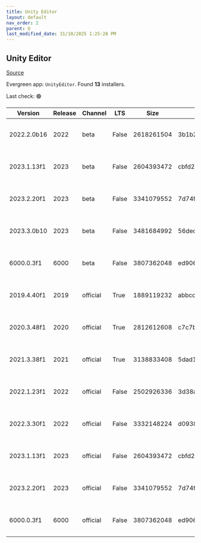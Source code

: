 ```yaml
---
title: Unity Editor
layout: default
nav_order: 2
parent: U
last_modified_date: 31/10/2025 1:25:28 PM
---
```


## Unity Editor

[Source](https://unity.com/download)

Evergreen app: `UnityEditor`. Found **13** installers.

Last check: 🟢

| Version     | Release | Channel  | LTS   | Size       | Checksum                         | Type | URI                                                                                                                                                                                                                              |
| ----------- | ------- | -------- | ----- | ---------- | -------------------------------- | ---- | -------------------------------------------------------------------------------------------------------------------------------------------------------------------------------------------------------------------------------- |
| 2022.2.0b16 | 2022    | beta     | False | 2618261504 | 3b1b23d9ba1e50d02d00e7e0b05e8e77 | exe  | [https://beta.unity3d.com/download/3c3b3e6cd1d7/Windows64EditorInstaller/UnitySetup64-2022.2.0b16.exe](https://beta.unity3d.com/download/3c3b3e6cd1d7/Windows64EditorInstaller/UnitySetup64-2022.2.0b16.exe)                     |
| 2023.1.13f1 | 2023    | beta     | False | 2604393472 | cbfd25e0f43d52e95639b5e8cc8fb7f3 | exe  | [https://beta.unity3d.com/download/ffeab063bb93/Windows64EditorInstaller/UnitySetup64-2023.1.13f1.exe](https://beta.unity3d.com/download/ffeab063bb93/Windows64EditorInstaller/UnitySetup64-2023.1.13f1.exe)                     |
| 2023.2.20f1 | 2023    | beta     | False | 3341079552 | 7d74fd91acb564e4867b2b72c06ef90f | exe  | [https://beta.unity3d.com/download/0e25a174756c/Windows64EditorInstaller/UnitySetup64-2023.2.20f1.exe](https://beta.unity3d.com/download/0e25a174756c/Windows64EditorInstaller/UnitySetup64-2023.2.20f1.exe)                     |
| 2023.3.0b10 | 2023    | beta     | False | 3481684992 | 56decd86b800b3e57f6e9cba8b0da04e | exe  | [https://beta.unity3d.com/download/52ddac442a2c/Windows64EditorInstaller/UnitySetup64-2023.3.0b10.exe](https://beta.unity3d.com/download/52ddac442a2c/Windows64EditorInstaller/UnitySetup64-2023.3.0b10.exe)                     |
| 6000.0.3f1  | 6000    | beta     | False | 3807362048 | ed906c2ece2783041c3649b0c3e487cc | exe  | [https://beta.unity3d.com/download/019aa96b6ed9/Windows64EditorInstaller/UnitySetup64-6000.0.3f1.exe](https://beta.unity3d.com/download/019aa96b6ed9/Windows64EditorInstaller/UnitySetup64-6000.0.3f1.exe)                       |
| 2019.4.40f1 | 2019    | official | True  | 1889119232 | abbcc367795fd013af4e33c2ed00e5e2 | exe  | [https://download.unity3d.com/download_unity/ffc62b691db5/Windows64EditorInstaller/UnitySetup64-2019.4.40f1.exe](https://download.unity3d.com/download_unity/ffc62b691db5/Windows64EditorInstaller/UnitySetup64-2019.4.40f1.exe) |
| 2020.3.48f1 | 2020    | official | True  | 2812612608 | c7c7b0dcd1ac0223226b382413034297 | exe  | [https://download.unity3d.com/download_unity/b805b124c6b7/Windows64EditorInstaller/UnitySetup64-2020.3.48f1.exe](https://download.unity3d.com/download_unity/b805b124c6b7/Windows64EditorInstaller/UnitySetup64-2020.3.48f1.exe) |
| 2021.3.38f1 | 2021    | official | True  | 3138833408 | 5dad1bdae5a1cccfc4c09b0903fe4228 | exe  | [https://download.unity3d.com/download_unity/7a2fa5d8d101/Windows64EditorInstaller/UnitySetup64-2021.3.38f1.exe](https://download.unity3d.com/download_unity/7a2fa5d8d101/Windows64EditorInstaller/UnitySetup64-2021.3.38f1.exe) |
| 2022.1.23f1 | 2022    | official | False | 2502926336 | 3d38af19c6d4c91a95dafd863ba8f4ef | exe  | [https://download.unity3d.com/download_unity/9636b062134a/Windows64EditorInstaller/UnitySetup64-2022.1.23f1.exe](https://download.unity3d.com/download_unity/9636b062134a/Windows64EditorInstaller/UnitySetup64-2022.1.23f1.exe) |
| 2022.3.30f1 | 2022    | official | False | 3332148224 | d0938f71c7a531c687c7fe7b10f4bedc | exe  | [https://download.unity3d.com/download_unity/70558241b701/Windows64EditorInstaller/UnitySetup64-2022.3.30f1.exe](https://download.unity3d.com/download_unity/70558241b701/Windows64EditorInstaller/UnitySetup64-2022.3.30f1.exe) |
| 2023.1.13f1 | 2023    | official | False | 2604393472 | cbfd25e0f43d52e95639b5e8cc8fb7f3 | exe  | [https://download.unity3d.com/download_unity/ffeab063bb93/Windows64EditorInstaller/UnitySetup64-2023.1.13f1.exe](https://download.unity3d.com/download_unity/ffeab063bb93/Windows64EditorInstaller/UnitySetup64-2023.1.13f1.exe) |
| 2023.2.20f1 | 2023    | official | False | 3341079552 | 7d74fd91acb564e4867b2b72c06ef90f | exe  | [https://download.unity3d.com/download_unity/0e25a174756c/Windows64EditorInstaller/UnitySetup64-2023.2.20f1.exe](https://download.unity3d.com/download_unity/0e25a174756c/Windows64EditorInstaller/UnitySetup64-2023.2.20f1.exe) |
| 6000.0.3f1  | 6000    | official | False | 3807362048 | ed906c2ece2783041c3649b0c3e487cc | exe  | [https://download.unity3d.com/download_unity/019aa96b6ed9/Windows64EditorInstaller/UnitySetup64-6000.0.3f1.exe](https://download.unity3d.com/download_unity/019aa96b6ed9/Windows64EditorInstaller/UnitySetup64-6000.0.3f1.exe)   |
